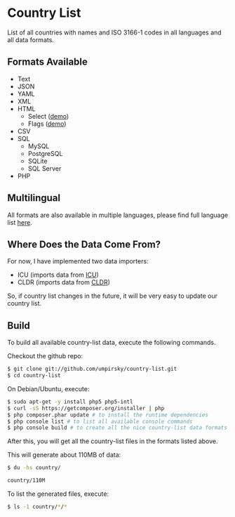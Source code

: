 Country List
============

List of all countries with names and ISO 3166-1 codes in all languages and all data formats.

Formats Available
-----------------

- Text
- JSON
- YAML
- XML
- HTML
    * Select ([demo](http://country-list.umpirsky.com/country.html))
    * Flags ([demo](http://country-list.umpirsky.com/country.flags.html))
- CSV
- SQL
    * MySQL
    * PostgreSQL
    * SQLite
    * SQL Server
- PHP

Multilingual
------------

All formats are also available in multiple languages, please find full language list [here](https://github.com/umpirsky/country-list/tree/master/country/cldr).

Where Does the Data Come From?
------------------------------

For now, I have implemented two data importers:

* ICU (imports data from [ICU](http://site.icu-project.org/))
* CLDR (imports data from [CLDR](http://cldr.unicode.org/))

So, if country list changes in the future, it will be very easy to update our country list.

Build
-----

To build all available country-list data, execute the following commands.

Checkout the github repo:

```bash
$ git clone git://github.com/umpirsky/country-list.git
$ cd country-list
```

On Debian/Ubuntu, execute:

```bash
$ sudo apt-get -y install php5 php5-intl 
$ curl -sS https://getcomposer.org/installer | php
$ php composer.phar update # to install the runtime dependencies
$ php console list # to list all available console commands
$ php console build # to create all the nice country-list data formats
```

After this, you will get all the country-list files in the formats listed above.

This will generate about 110MB of data:

```bash
$ du -hs country/

country/110M
```

To list the generated files, execute:

```bash
$ ls -1 country/*/*
```
